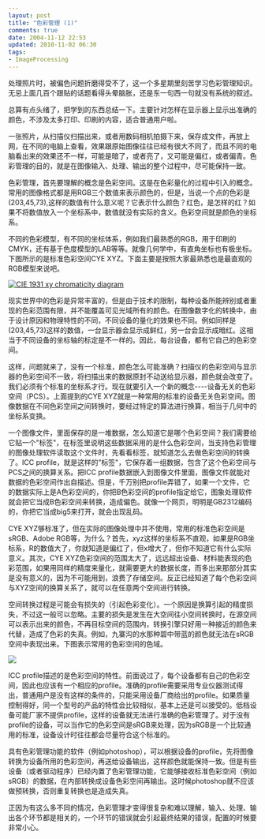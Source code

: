 ```yaml
---
layout: post
title: "色彩管理 (1)"
comments: true
date: 2004-11-12 22:53
updated: 2010-11-02 06:30
tags:
- ImageProcessing
---
```

处理照片时，被偏色问题折磨得受不了，这一个多星期里刻苦学习色彩管理知识。无忌上面几百个跟贴的话题看得头晕脑胀，还是东一句西一句就没有系统的叙述。

总算有点头绪了，把学到的东西总结一下。主要针对怎样在显示器上显示出准确的颜色，不涉及太多打印、印刷的内容，适合普通用户啦。

一张照片，从扫描仪扫描出来，或者用数码相机拍摄下来，保存成文件，再放上网，在不同的电脑上查看，效果跟原始图像往往已经有很大不同了，而且不同的电脑看出来的效果还不一样，可能是暗了，或者亮了，又可能是偏红，或者偏青。色彩管理的目的，就是在图像输入、处理、输出的整个过程中，尽可能保持一致。

色彩管理，首先要理解的概念是色彩空间。这是在色彩量化的过程中引入的概念。常用的图像格式都是用RGB三个数值来表示颜色的，但是，当说一个点的色彩是(203,45,73),这样的数值有什么意义呢？它表示什么颜色？红色，是怎样的红？如果不将数值放入一个坐标系中，数值就没有实际的含义。色彩空间就是颜色的坐标系。

不同的色彩模型，有不同的坐标体系，例如我们最熟悉的RGB，用于印刷的CMYK，还有基于色度模型的LAB等等。就像几何学中，有直角坐标也有极坐标。下图所示的是标准色彩空间CYE XYZ。下面主要是按照大家最熟悉也是最直观的RGB模型来说吧。

[![CIE 1931 xy chromaticity diagram](http://farm2.static.flickr.com/1427/5137782234_27ebf3e711.jpg)](http://www.flickr.com/photos/leoliang/5137782234/)

现实世界中的色彩是异常丰富的，但是由于技术的限制，每种设备所能辨别或者重现的色彩范围有限，并不能覆盖可见光域所有的颜色。在图像数字化的转换中，由于设计原因和物理特性的不同，不同设备的量化的效果也不同。例如同样是(203,45,73)这样的数值，一台显示器会显示成鲜红，另一台会显示成暗红。这相当于不同设备的坐标轴的标定是不一样的。因此，每台设备，都有它自己的色彩空间。

这样，问题就来了，没有一个标准，颜色怎么可能准确？扫描仪的色彩空间与显示器的色彩空间不一致，将扫描出来的数据原封不动送给显示器，颜色就会改变了。我们必须有个标准的坐标系才行。现在就要引入一个新的概念----设备无关的色彩空间（PCS）。上面提到的CYE XYZ就是一种常用的标准的设备无关色彩空间。图像数据在不同色彩空间之间转换时，要经过特定的算法进行换算，相当于几何中的坐标系变换。

一个图像文件，里面保存的是一堆数据，怎么知道它是哪个色彩空间？我们需要给它贴一个"标签"，在标签里说明这些数据采用的是什么色彩空间，当支持色彩管理的图像处理软件读取这个文件时，先看看标签，就知道怎么去做色彩空间的转换了。ICC profile，就是这样的"标签"，它保存着一组数据，包含了这个色彩空间与PCS之间的换算关系。把ICC profile数据嵌入到图像文件里面，图像文件就能对数据的色彩空间作出自描述。但是，千万别把profile弄错了，如果一个文件，它的数据实际上是A色彩空间的，你把B色彩空间的profile指定给它，图象处理软件就会把它当成B色彩空间来转换，造成偏色。就像一个网页，明明是GB2312编码的，你把它当成big5来打开，就会出现乱码。

CYE XYZ够标准了，但在实际的图像处理中并不使用，常用的标准色彩空间是sRGB、Adobe RGB等，为什么？首先，xyz这样的坐标系不直观，如果是RGB坐标系，R的数值大了，你就知道是偏红了，但x增大了，但你不知道它有什么实际意义。其次，CYE XYZ色彩空间的范围太大了，远远超出设备、材料能表现的色彩范围，如果用同样的精度来量化，就需要更大的数据长度，而多出来那部分其实是没有意义的，因为不可能用到，浪费了存储空间。反正已经知道了每个色彩空间与XYZ空间的换算关系了，就可以在任意两个空间进行转换。

空间转换过程是可能会有损失的（引起色彩变化）。一个原因是换算引起的精度损失，不过这一般可以忽略。主要的损失是发生在大空间往小空间转换时，在源空间可以表示出来的颜色，不再目标空间的范围内，转换引擎只好用一种接近的颜色来代替，造成了色彩的失真。例如，九寨沟的水那种碧中带蓝的颜色就无法在sRGB空间中表现出来。下图表示常用的色彩空间的色域。

![](http://www.normankoren.com/Sachs_gamut_chart_2_640.jpg)

ICC profile描述的是色彩空间的特性。前面说过了，每个设备都有自己的色彩空间，因此也应该有一个相应的profile。准确的profile需要采用专业仪器测试得出，普通用户是没有这样的条件的，只能采用设备厂商给出的profile。如果质量控制得好，同一个型号的产品的特性会比较相似，基本上还是可以接受的。低档设备可能厂家不提供profile，这样的设备就无法进行准确的色彩管理了。对于没有profile的设备，可以当作它的色彩空间是sRGB来处理，因为sRGB是一个比较通用的标准，设备设计时往往都会尽量符合这个标准的。

具有色彩管理功能的软件（例如photoshop），可以根据设备的profile，先将图像转换为设备所用的色彩空间，再送给设备输出，这样颜色就能保持一致。但是有些设备（或者驱动程序）已经内置了色彩管理功能，它能够接收标准色彩空间（例如sRGB）的数据，在内部转换成设备色彩空间再输出。这时候photoshop就不应该做预转换，否则重复转换也是造成失真。

正因为有这么多不同的情况，色彩管理才变得很复杂和难以理解，输入、处理、输出各个环节都是相关的，一个环节的错误就会引起最终结果的错误，配置的时候要非常小心。
